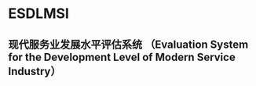#  ESDLMSI

## 现代服务业发展水平评估系统 （Evaluation System for the Development Level of Modern Service Industry）

